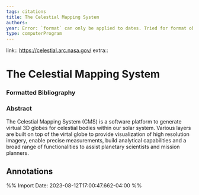 ```yaml
---
tags: citations
title: The Celestial Mapping System
authors: 
year: Error: `format` can only be applied to dates. Tried for format object
type: computerProgram
---
```

link:: https://celestial.arc.nasa.gov/
extra:: 

# The Celestial Mapping System

### Formatted Bibliography




### Abstract

The Celestial Mapping System (CMS) is a software platform to generate virtual 3D globes for celestial bodies within our solar system. Various layers are built on top of the virtal globe to provide visualization of high resolution imagery, enable precise measurements, build analytical capabilities and a broad range of functionalities to assist planetary scientists and mission planners.


## Annotations


%% Import Date: 2023-08-12T17:00:47.662-04:00 %%
